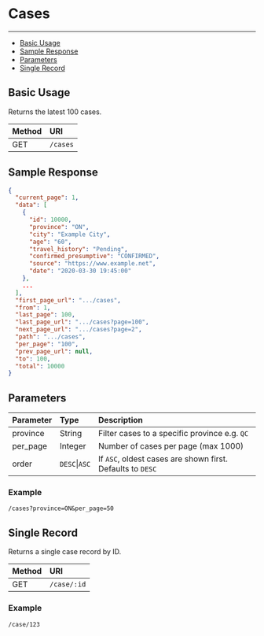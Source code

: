 # Cases

---

- [Basic Usage](#basic)
- [Sample Response](#sample-response)
- [Parameters](#parameters)
- [Single Record](#single)

<a name="basic"></a>
## Basic Usage

Returns the latest 100 cases.

| Method | URI |
| :- | :- |
| GET | `/cases` |

<a name="sample-response"></a>
## Sample Response

```json
{
  "current_page": 1,
  "data": [
    {
      "id": 10000,
      "province": "ON",
      "city": "Example City",
      "age": "60",
      "travel_history": "Pending",
      "confirmed_presumptive": "CONFIRMED",
      "source": "https://www.example.net",
      "date": "2020-03-30 19:45:00"
    },
    ...
  ],
  "first_page_url": ".../cases",
  "from": 1,
  "last_page": 100,
  "last_page_url": ".../cases?page=100",
  "next_page_url": ".../cases?page=2",
  "path": ".../cases",
  "per_page": "100",
  "prev_page_url": null,
  "to": 100,
  "total": 10000
}
```

<a name="parameters"></a>
## Parameters

| Parameter | Type | Description |
| :- | :- | :- |
| province | String | Filter cases to a specific province e.g. `QC` |
| per_page | Integer | Number of cases per page (max 1000) |
| order | `DESC`\|`ASC` | If `ASC`, oldest cases are shown first. Defaults to `DESC` |

### Example
`/cases?province=ON&per_page=50`

<a name="single"></a>

## Single Record

Returns a single case record by ID.

| Method | URI |
| :- | :- |
| GET | `/case/:id` |

### Example

`/case/123`